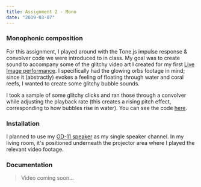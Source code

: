 ```yaml
---
title: Assignment 2 - Mono
date: "2019-03-07"
---
```


### Monophonic composition

For this assignment, I played around with the Tone.js impulse response & convolver code we were introduced to in class. My goal was to create sound to accompany some of the glitchy video art I created for my first [Live Image performance](../../live-image-processing-performance/week-5). I specifically had the glowing orbs footage in mind; since it (abstractly) evokes a feeling of floating through water and coral reefs, I wanted to create some glitchy bubble sounds.

I took a sample of some glitchy clicks and ran those through a convolver while adjusting the playback rate (this creates a rising pitch effect, corresponding to how bubbles rise in water). You can see the code [here](https://github.com/adidahiya/website/blob/develop/src/pages/projects/sound-in-space/mono.tsx).

### Installation

I planned to use my [OD-11 speaker](https://www.teenageengineering.com/products/od-11) as my single speaker channel. In my living room, it's positioned underneath the projector area where I played the relevant video footage.

### Documentation

> Video coming soon...
